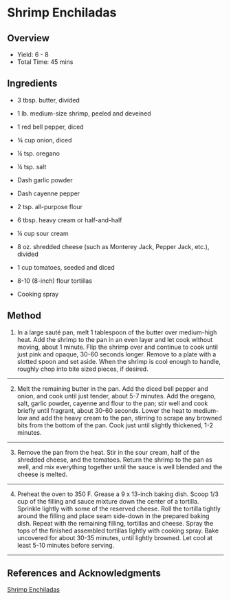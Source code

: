 # Shrimp Enchiladas

## Overview

- Yield: 6 - 8
- Total Time: 45 mins

## Ingredients

- 3 tbsp. butter, divided

- 1 lb. medium-size shrimp, peeled and deveined

- 1 red bell pepper, diced

- ¾ cup onion, diced

- ¼ tsp. oregano

- ¼ tsp. salt

- Dash garlic powder

- Dash cayenne pepper

- 2 tsp. all-purpose flour

- 6 tbsp. heavy cream or half-and-half

- ¼ cup sour cream

- 8 oz. shredded cheese (such as Monterey Jack, Pepper Jack, etc.), divided

- 1 cup tomatoes, seeded and diced

- 8-10 (8-inch) flour tortillas

- Cooking spray

## Method

1. In a large sauté pan, melt 1 tablespoon of the butter over medium-high heat.  Add the shrimp to the pan in an even layer and let cook without moving, about 1 minute.  Flip the shrimp over and continue to cook until just pink and opaque, 30-60 seconds longer.  Remove to a plate with a slotted spoon and set aside.  When the shrimp is cool enough to handle, roughly chop into bite sized pieces, if desired.
---

2. Melt the remaining butter in the pan.  Add the diced bell pepper and onion, and cook until just tender, about 5-7 minutes.  Add the oregano, salt, garlic powder, cayenne and flour to the pan; stir well and cook briefly until fragrant, about 30-60 seconds.  Lower the heat to medium-low and add the heavy cream to the pan, stirring to scrape any browned bits from the bottom of the pan.  Cook just until slightly thickened, 1-2 minutes.
---

3. Remove the pan from the heat.  Stir in the sour cream, half of the shredded cheese, and the tomatoes.  Return the shrimp to the pan as well, and mix everything together until the sauce is well blended and the cheese is melted.
---

4. Preheat the oven to 350 F.  Grease a 9 x 13-inch baking dish.  Scoop 1/3 cup of the filling and sauce mixture down the center of a tortilla.  Sprinkle lightly with some of the reserved cheese.  Roll the tortilla tightly around the filling and place seam side-down in the  prepared baking dish.  Repeat with the remaining filling, tortillas and cheese.  Spray the tops of the finished assembled tortillas lightly with cooking spray.  Bake uncovered for about 30-35 minutes, until lightly browned.  Let cool at least 5-10 minutes before serving.
---

## References and Acknowledgments

[Shrimp Enchiladas](http://tideandthyme.com/shrimp-enchiladas/)
